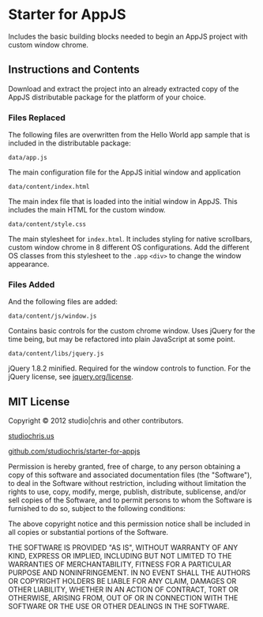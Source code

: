 Starter for AppJS
=================

Includes the basic building blocks needed to begin an AppJS project with custom window chrome. 

Instructions and Contents
---------------------------

Download and extract the project into an already extracted copy of the AppJS distributable package for the platform of your choice. 

### Files Replaced

The following files are overwritten from the Hello World app sample that is included in the distributable package:

```
data/app.js
```

The main configuration file for the AppJS initial window and application

```
data/content/index.html
```

The main index file that is loaded into the initial window in AppJS. This includes the main HTML for the custom window.

```
data/content/style.css
``` 

The main stylesheet for `index.html`. It includes styling for native scrollbars, custom window chrome in 8 different OS configurations. Add the different OS classes from this stylesheet to the `.app` `<div>` to change the window appearance.

### Files Added

And the following files are added:

```
data/content/js/window.js
```

Contains basic controls for the custom chrome window. Uses jQuery for the time being, but may be refactored into plain JavaScript at some point.

```
data/content/libs/jquery.js
```

jQuery 1.8.2 minified. Required for the window controls to function. For the jQuery license, see [jquery.org/license](http://jquery.org/license).


MIT License
---------------------------

Copyright © 2012 studio|chris and other contributors.

[studiochris.us](http://www.studiochris.us)

[github.com/studiochris/starter-for-appjs](https://github.com/studiochris/starter-for-appjs)

Permission is hereby granted, free of charge, to any person obtaining
a copy of this software and associated documentation files (the
"Software"), to deal in the Software without restriction, including
without limitation the rights to use, copy, modify, merge, publish,
distribute, sublicense, and/or sell copies of the Software, and to
permit persons to whom the Software is furnished to do so, subject to
the following conditions:

The above copyright notice and this permission notice shall be
included in all copies or substantial portions of the Software.

THE SOFTWARE IS PROVIDED "AS IS", WITHOUT WARRANTY OF ANY KIND,
EXPRESS OR IMPLIED, INCLUDING BUT NOT LIMITED TO THE WARRANTIES OF
MERCHANTABILITY, FITNESS FOR A PARTICULAR PURPOSE AND
NONINFRINGEMENT. IN NO EVENT SHALL THE AUTHORS OR COPYRIGHT HOLDERS BE
LIABLE FOR ANY CLAIM, DAMAGES OR OTHER LIABILITY, WHETHER IN AN ACTION
OF CONTRACT, TORT OR OTHERWISE, ARISING FROM, OUT OF OR IN CONNECTION
WITH THE SOFTWARE OR THE USE OR OTHER DEALINGS IN THE SOFTWARE.

